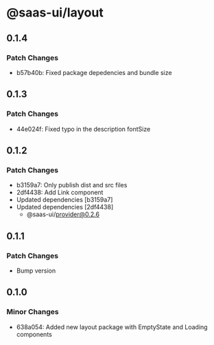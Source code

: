 # @saas-ui/layout

## 0.1.4

### Patch Changes

- b57b40b: Fixed package depedencies and bundle size

## 0.1.3

### Patch Changes

- 44e024f: Fixed typo in the description fontSize

## 0.1.2

### Patch Changes

- b3159a7: Only publish dist and src files
- 2df4438: Add Link component
- Updated dependencies [b3159a7]
- Updated dependencies [2df4438]
  - @saas-ui/provider@0.2.6

## 0.1.1

### Patch Changes

- Bump version

## 0.1.0

### Minor Changes

- 638a054: Added new layout package with EmptyState and Loading components
